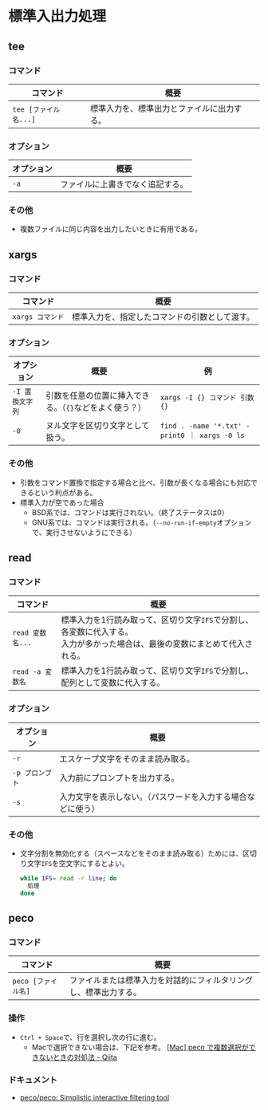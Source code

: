 # 標準入出力処理

## tee

### コマンド

| コマンド              | 概要                                       |
| --------------------- | ------------------------------------------ |
| `tee [ファイル名...]` | 標準入力を、標準出力とファイルに出力する。 |

### オプション

| オプション | 概要                             |
| ---------- | -------------------------------- |
| `-a`       | ファイルに上書きでなく追記する。 |

### その他

- 複数ファイルに同じ内容を出力したいときに有用である。

## xargs

### コマンド

| コマンド         | 概要                                           |
| ---------------- | ---------------------------------------------- |
| `xargs コマンド` | 標準入力を、指定したコマンドの引数として渡す。 |

### オプション

| オプション      | 概要                                                   | 例                                            |
| --------------- | ------------------------------------------------------ | --------------------------------------------- |
| `-I 置換文字列` | 引数を任意の位置に挿入できる。（`{}`などをよく使う？） | `xargs -I {} コマンド 引数 {}`                |
| `-0`            | ヌル文字を区切り文字として扱う。                       | `find . -name '*.txt' -print0 ｜ xargs -0 ls` |

### その他

- 引数をコマンド置換で指定する場合と比べ、引数が長くなる場合にも対応できるという利点がある。
- 標準入力が空であった場合
  - BSD系では、コマンドは実行されない。（終了ステータスは0）
  - GNU系では、コマンドは実行される。（`--no-run-if-empty`オプションで、実行させないようにできる）

## read

### コマンド

| コマンド         | 概要                                                         |
| ---------------- | ------------------------------------------------------------ |
| `read 変数名...` | 標準入力を1行読み取って、区切り文字`IFS`で分割し、各変数に代入する。<br />入力が多かった場合は、最後の変数にまとめて代入される。 |
| `read -a 変数名` | 標準入力を1行読み取って、区切り文字`IFS`で分割し、配列として変数に代入する。 |

### オプション

| オプション      | 概要                                                         |
| --------------- | ------------------------------------------------------------ |
| `-r`            | エスケープ文字をそのまま読み取る。                           |
| `-p プロンプト` | 入力前にプロンプトを出力する。                               |
| `-s`            | 入力文字を表示しない。（パスワードを入力する場合などに使う） |

### その他

- 文字分割を無効化する（スペースなどをそのまま読み取る）ためには、区切り文字`IFS`を空文字にするとよい。

  ```bash
  while IFS= read -r line; do
    処理
  done
  ```

## peco

### コマンド

| コマンド            | 概要                                                         |
| ------------------- | ------------------------------------------------------------ |
| `peco [ファイル名]` | ファイルまたは標準入力を対話的にフィルタリングし、標準出力する。 |

### 操作

- `Ctrl + Space`で、行を選択し次の行に進む。
  - Macで選択できない場合は、下記を参考。
    [[Mac] peco で複数選択ができないときの対処法 - Qiita](https://qiita.com/noraworld/items/6143e54dc844719eccde)

### ドキュメント

- [peco/peco: Simplistic interactive filtering tool](https://github.com/peco/peco)
